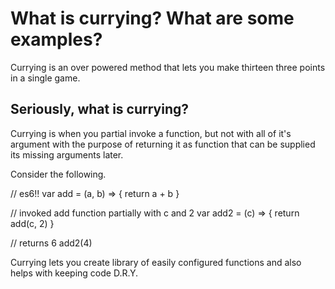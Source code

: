 # What is currying? What are some examples?

Currying is an over powered method that lets you make thirteen three points in a single game.

## Seriously, what is currying?

Currying is when you partial invoke a function, but not with all of it's argument with the purpose of returning it as  function that can be supplied its missing arguments later.

Consider the following.

// es6!!
var add = (a, b) => {
  return a + b
}

// invoked add function partially with c and 2
var add2 = (c) => {
  return add(c, 2)
}

// returns 6
add2(4)

Currying lets you create library of easily configured functions and also helps with keeping code D.R.Y.